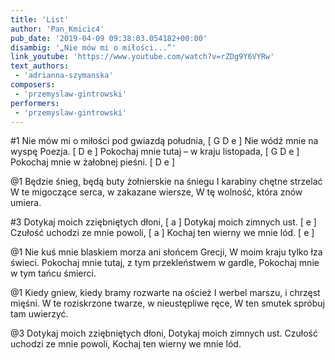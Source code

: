 ```yaml
---
title: 'List'
author: 'Pan_Kmicic4'
pub_date: '2019-04-09 09:38:03.054182+00:00'
disambig: '„Nie mów mi o miłości...”'
link_youtube: 'https://www.youtube.com/watch?v=rZDg9Y6VYRw'
text_authors:
 - 'adrianna-szymanska'
composers:
 - 'przemyslaw-gintrowski'
performers:
 - 'przemyslaw-gintrowski'
---
```


#1
Nie mów mi o miłości pod gwiazdą południa, [ G D e ]
Nie wódź mnie na wyspę Poezja. [ D e ]
Pokochaj mnie tutaj – w kraju listopada, [ G D e ]
Pokochaj mnie w żałobnej pieśni. [ D e ]

@1
Będzie śnieg, będą buty żołnierskie na śniegu 
I karabiny chętne strzelać
W te migoczące serca, w zakazane wiersze,
W tę wolność, która znów umiera.

#3
Dotykaj moich zziębniętych dłoni, [ a ]
Dotykaj moich zimnych ust. [ e ]
Czułość uchodzi ze mnie powoli, [ a ]
Kochaj ten wierny we mnie lód. [ e ]

@1
Nie kuś mnie blaskiem morza ani słońcem Grecji,
W moim kraju tylko łza świeci.
Pokochaj mnie tutaj, z tym przekleństwem w gardle,
Pokochaj mnie w tym tańcu śmierci.

@1
Kiedy gniew, kiedy bramy rozwarte na oścież
I werbel marszu, i chrzęst mięśni.
W te roziskrzone twarze, w nieustępliwe ręce,
W ten smutek spróbuj tam uwierzyć.

@3
Dotykaj moich zziębniętych dłoni,
Dotykaj moich zimnych ust.
Czułość uchodzi ze mnie powoli,
Kochaj ten wierny we mnie lód.